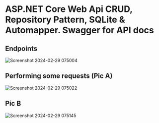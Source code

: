 # ASP.NET Core Web Api CRUD, Repository Pattern, SQLite & Automapper. Swagger for API docs

## Endpoints
![Screenshot 2024-02-29 075004](https://github.com/ekowamoonu/formula_one_api/assets/101939909/1ebbcef0-b2c0-4ddd-81a6-7c719c264521)

## Performing some requests (Pic A)
![Screenshot 2024-02-29 075022](https://github.com/ekowamoonu/formula_one_api/assets/101939909/dcafa99b-2ddb-4907-bed7-5fbce11034ab)

## Pic B
![Screenshot 2024-02-29 075145](https://github.com/ekowamoonu/formula_one_api/assets/101939909/141f5c3d-1809-4016-86d7-5e00de42091a)
